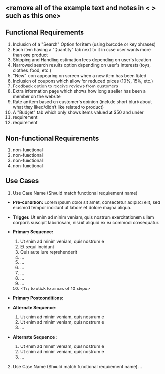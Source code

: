 ## <remove all of the example text and notes in < > such as this one>

## Functional Requirements

1. Inclusion of a "Search" Option for item (using barcode or key phrases)
2. Each item having a "Quantity" tab next to it in case user wants more than one product
3. Shipping and Handling estimation fees depending on user's location 
4. Narrowed search results option depending on user's interests (toys, clothes, food, etc.)
5. "New" icon appearing on screen when a new item has been listed
6. Inclusion of coupons which allow for reduced prices (10%, 15%, etc.)
7. Feedback option to receive reviews from customers
8. Extra information page which shows how long a seller has been a member on the website
9. Rate an item based on customer's opinion (include short blurb about what they liked/didn't like related to product)
10. A "Budget" tab which only shows items valued at $50 and under
11. requirement
12. requirement

## Non-functional Requirements

1. non-functional
2. non-functional
3. non-functional
4. non-functional

## Use Cases

1. Use Case Name (Should match functional requirement name)
- **Pre-condition:** <can be a list or short description> Lorem ipsum dolor sit amet, consectetur adipisci elit, sed eiusmod tempor incidunt ut labore et dolore magna aliqua.

- **Trigger:** <can be a list or short description> Ut enim ad minim veniam, quis nostrum exercitationem ullam corporis suscipit laboriosam, nisi ut aliquid ex ea commodi consequatur. 

- **Primary Sequence:**
  
  1. Ut enim ad minim veniam, quis nostrum e
  2. Et sequi incidunt 
  3. Quis aute iure reprehenderit
  4. ... 
  5. ...
  6. ...
  7. ...
  8. ...
  9. ...
  10. <Try to stick to a max of 10 steps>

- **Primary Postconditions:** <can be a list or short description> 

- **Alternate Sequence:** <you can have more than one alternate sequence to describe multiple issues that may arise>
  
  1. Ut enim ad minim veniam, quis nostrum e
  2. Ut enim ad minim veniam, quis nostrum e
  3. ...

- **Alternate Sequence <optional>:** <you can have more than one alternate sequence to describe multiple issues that may arise>
  
  1. Ut enim ad minim veniam, quis nostrum e
  2. Ut enim ad minim veniam, quis nostrum e
  3. ...
2. Use Case Name (Should match functional requirement name)
   ...
